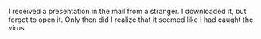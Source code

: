 I received a presentation in the mail from a stranger. I downloaded it, but forgot to open it. Only then did I realize that it seemed like I had caught the virus
